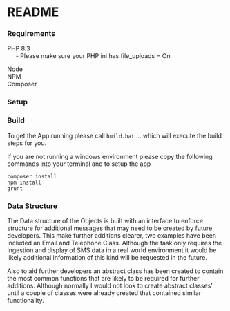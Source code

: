 # README #

### Requirements ###

PHP 8.3  
&nbsp;&nbsp;&nbsp;&nbsp; - Please make sure your PHP ini has file_uploads = On

Node  
NPM  
Composer

### Setup ###

### Build ###
To get the App running please call `build.bat` ... which will execute the build steps for you. 

If you are not running a windows environment please copy the following commands into your terminal and to setup the app
    
    composer install
    npm install
    grunt


### Data Structure ###

The Data structure of the Objects is built with an interface to enforce structure for additional messages that may need
to be created by future developers. This make further additions clearer, two examples have been included an Email and
Telephone Class. Although the task only requires the ingestion and display of SMS data in a real world environment it
would be likely additional information of this kind will be requested in the future.

Also to aid further developers an abstract class has been created to contain the most common functions that are likely
to be required for further additions. Although normally I would not look to create abstract classes' until a couple of
classes were already created that contained similar functionality.
